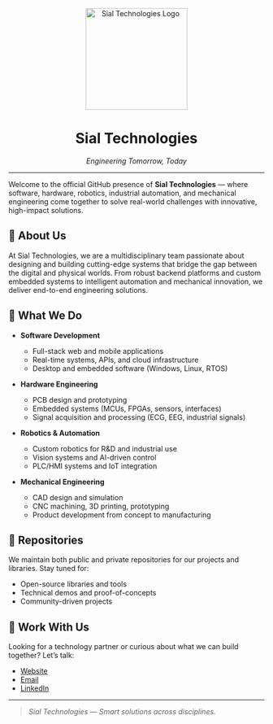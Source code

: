 <p align="center">
  <img src="https://avatars.githubusercontent.com/u/196039600?s=400&u=00d61189112b15077ff2c272d47f1bdc46719a49&v=4" alt="Sial Technologies Logo" width="200"/>
</p>

<h1 align="center">Sial Technologies</h1>
<p align="center"><i>Engineering Tomorrow, Today</i></p>

---

Welcome to the official GitHub presence of **Sial Technologies** — where software, hardware, robotics, industrial automation, and mechanical engineering come together to solve real-world challenges with innovative, high-impact solutions.

## 🚀 About Us

At Sial Technologies, we are a multidisciplinary team passionate about designing and building cutting-edge systems that bridge the gap between the digital and physical worlds. From robust backend platforms and custom embedded systems to intelligent automation and mechanical innovation, we deliver end-to-end engineering solutions.

## 💼 What We Do

- **Software Development**
  - Full-stack web and mobile applications
  - Real-time systems, APIs, and cloud infrastructure
  - Desktop and embedded software (Windows, Linux, RTOS)

- **Hardware Engineering**
  - PCB design and prototyping
  - Embedded systems (MCUs, FPGAs, sensors, interfaces)
  - Signal acquisition and processing (ECG, EEG, industrial signals)

- **Robotics & Automation**
  - Custom robotics for R&D and industrial use
  - Vision systems and AI-driven control
  - PLC/HMI systems and IoT integration

- **Mechanical Engineering**
  - CAD design and simulation
  - CNC machining, 3D printing, prototyping
  - Product development from concept to manufacturing

## 📂 Repositories

We maintain both public and private repositories for our projects and libraries. Stay tuned for:
- Open-source libraries and tools
- Technical demos and proof-of-concepts
- Community-driven projects

## 🤝 Work With Us

Looking for a technology partner or curious about what we can build together? Let’s talk:
- [Website](https://sialtechnologies.com)
- [Email](mailto:info@sialtechnologies.com)
- [LinkedIn](#)

---

> _Sial Technologies — Smart solutions across disciplines._
